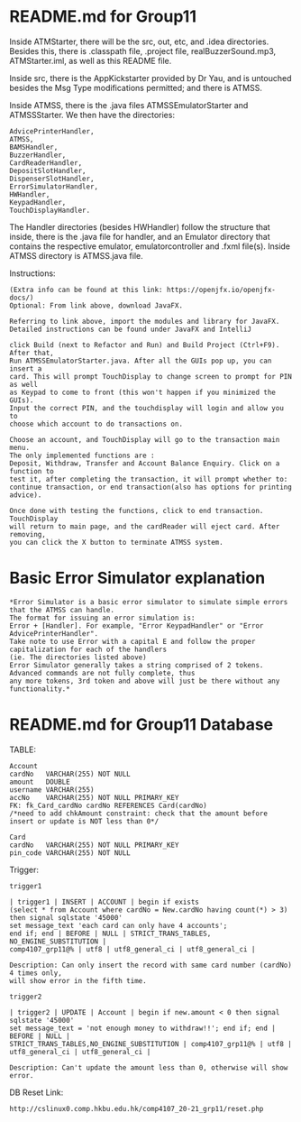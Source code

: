 # README.md for Group11
Inside ATMStarter, there will be the src, out, etc, and .idea directories.
Besides this, there is .classpath file, .project file, realBuzzerSound.mp3,
ATMStarter.iml, as well as this README file.

Inside src, there is the AppKickstarter provided by Dr Yau, and is untouched
besides the Msg Type modifications permitted; and there is ATMSS.

Inside ATMSS, there is the .java files ATMSSEmulatorStarter and ATMSSStarter.
We then have the directories:
```
AdvicePrinterHandler,
ATMSS,
BAMSHandler,
BuzzerHandler,
CardReaderHandler,
DepositSlotHandler,
DispenserSlotHandler,
ErrorSimulatorHandler,
HWHandler,
KeypadHandler,
TouchDisplayHandler.
```
The Handler directories (besides HWHandler) follow the structure that inside,
there is the .java file for handler, and an Emulator directory that contains
the respective emulator, emulatorcontroller and .fxml file(s). Inside ATMSS
directory is ATMSS.java file.

Instructions:
```
(Extra info can be found at this link: https://openjfx.io/openjfx-docs/)
Optional: From link above, download JavaFX.

Referring to link above, import the modules and library for JavaFX.
Detailed instructions can be found under JavaFX and IntelliJ 

click Build (next to Refactor and Run) and Build Project (Ctrl+F9). After that,
Run ATMSSEmulatorStarter.java. After all the GUIs pop up, you can insert a
card. This will prompt TouchDisplay to change screen to prompt for PIN as well
as Keypad to come to front (this won't happen if you minimized the GUIs).
Input the correct PIN, and the touchdisplay will login and allow you to
choose which account to do transactions on.

Choose an account, and TouchDisplay will go to the transaction main menu.
The only implemented functions are :
Deposit, Withdraw, Transfer and Account Balance Enquiry. Click on a function to
test it, after completing the transaction, it will prompt whether to:
continue transaction, or end transaction(also has options for printing advice).

Once done with testing the functions, click to end transaction. TouchDisplay
will return to main page, and the cardReader will eject card. After removing,
you can click the X button to terminate ATMSS system.
```
# Basic Error Simulator explanation
```
*Error Simulator is a basic error simulator to simulate simple errors that the ATMSS can handle.
The format for issuing an error simulation is:
Error + [Handler]. For example, "Error KeypadHandler" or "Error AdvicePrinterHandler".
Take note to use Error with a capital E and follow the proper capitalization for each of the handlers
(ie. The directories listed above)
Error Simulator generally takes a string comprised of 2 tokens. Advanced commands are not fully complete, thus
any more tokens, 3rd token and above will just be there without any functionality.*
```

# README.md for Group11 Database
TABLE:
```
Account
cardNo   VARCHAR(255) NOT NULL
amount   DOUBLE
username VARCHAR(255)
accNo    VARCHAR(255) NOT NULL PRIMARY_KEY
FK: fk_Card_cardNo cardNo REFERENCES Card(cardNo)
/*need to add chkAmount constraint: check that the amount before insert or update is NOT less than 0*/

Card
cardNo   VARCHAR(255) NOT NULL PRIMARY_KEY
pin_code VARCHAR(255) NOT NULL
```
Trigger:
```
trigger1

| trigger1 | INSERT | ACCOUNT | begin if exists
(select * from Account where cardNo = New.cardNo having count(*) > 3)
then signal sqlstate '45000'
set message_text 'each card can only have 4 accounts';
end if; end | BEFORE | NULL | STRICT_TRANS_TABLES, NO_ENGINE_SUBSTITUTION |
comp4107_grp11@% | utf8 | utf8_general_ci | utf8_general_ci |

Description: Can only insert the record with same card number (cardNo) 4 times only,
will show error in the fifth time.

trigger2

| trigger2 | UPDATE | Account | begin if new.amount < 0 then signal sqlstate '45000' 
set message_text = 'not enough money to withdraw!!'; end if; end | BEFORE | NULL | 
STRICT_TRANS_TABLES,NO_ENGINE_SUBSTITUTION | comp4107_grp11@% | utf8 | utf8_general_ci | utf8_general_ci |

Description: Can't update the amount less than 0, otherwise will show error.
```

DB Reset Link:
```
http://cslinux0.comp.hkbu.edu.hk/comp4107_20-21_grp11/reset.php
```
